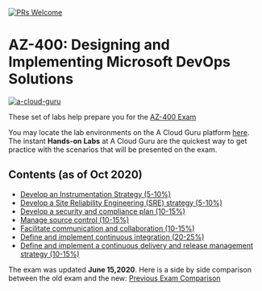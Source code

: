 [![PRs Welcome](https://img.shields.io/badge/PRs-welcome-brightgreen.svg?style=flat-square)](http://makeapullrequest.com)

# AZ-400: Designing and Implementing Microsoft DevOps Solutions

[![a-cloud-guru](https://imgrepopublic.blob.core.windows.net/img/Twitter-3.jpg)](https://acloud.guru)

These set of labs help prepare you for the [AZ-400 Exam](https://docs.microsoft.com/en-us/learn/certifications/exams/az-400)

You may locate the lab environments on the A Cloud Guru platform [here](https://learn.acloud.guru). The instant **Hands-on Labs** at A Cloud Guru are the quickest way to get practice with the scenarios that will be presented on the exam.

## Contents (as of Oct 2020)

- [Develop an Instrumentation Strategy (5-10%)](*.md)
- [Develop a Site Reliability Engineering (SRE) strategy (5-10%)](*.md)
- [Develop a security and compliance plan (10-15%)](*.md)
- [Manage source control (10-15%)](*.md)
- [Facilitate communication and collaboration (10-15%)](*.md)
- [Define and implement continuous integration (20-25%)](*.md)
- [Define and implement a continuous delivery and release management strategy (10-15%)](*.md)

The exam was updated **June 15,2020**. Here is a side by side comparison between the old exam and the new:
[Previous Exam Comparison](https://imgrepopublic.blob.core.windows.net/img/AZ400_Comparison_Guide.pdf)

